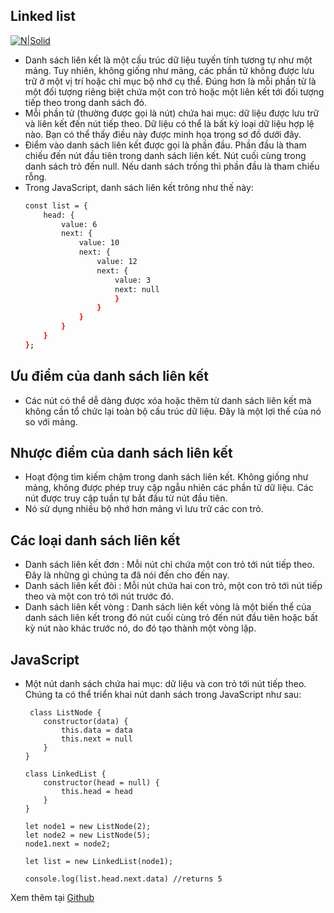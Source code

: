 

## Linked list
[![N|Solid](https://res.cloudinary.com/dvj2hbywq/image/upload/v1590572188/Group_14_5_bvpwu0.png)](https://res.cloudinary.com/dvj2hbywq/image/upload/v1590572188/Group_14_5_bvpwu0.png)
- Danh sách liên kết là một cấu trúc dữ liệu tuyến tính tương tự như một mảng. Tuy nhiên, không giống như mảng, các phần tử không được lưu trữ ở một vị trí hoặc chỉ mục bộ nhớ cụ thể.  Đúng hơn là mỗi phần tử là một đối tượng riêng biệt chứa một con trỏ hoặc một liên kết tới đối tượng tiếp theo trong danh sách đó.
- Mỗi phần tử (thường được gọi là nút) chứa hai mục: dữ liệu được lưu trữ và liên kết đến nút tiếp theo. Dữ liệu có thể là bất kỳ loại dữ liệu hợp lệ nào. Bạn có thể thấy điều này được minh họa trong sơ đồ dưới đây.
- Điểm vào danh sách liên kết được gọi là phần đầu. Phần đầu là tham chiếu đến nút đầu tiên trong danh sách liên kết. Nút cuối cùng trong danh sách trỏ đến null. Nếu danh sách trống thì phần đầu là tham chiếu rỗng.
- Trong JavaScript, danh sách liên kết trông như thế này:
    ```sh
    const list = {
        head: {
            value: 6
            next: {
                value: 10                                             
                next: {
                    value: 12
                    next: {
                        value: 3
                        next: null	
                        }
                    }
                }
            }
        }
    };
    ```

## Ưu điểm của danh sách liên kết

-   Các nút có thể dễ dàng được xóa hoặc thêm từ danh sách liên kết mà không cần tổ chức lại toàn bộ cấu trúc dữ liệu. Đây là một lợi thế của nó so với mảng.

## Nhược điểm của danh sách liên kết
- Hoạt động tìm kiếm chậm trong danh sách liên kết. Không giống như mảng, không được phép truy cập ngẫu nhiên các phần tử dữ liệu. Các nút được truy cập tuần tự bắt đầu từ nút đầu tiên.
-   Nó sử dụng nhiều bộ nhớ hơn mảng vì lưu trữ các con trỏ.

## Các loại danh sách liên kết
-   Danh sách liên kết đơn : Mỗi nút chỉ chứa một con trỏ tới nút tiếp theo. Đây là những gì chúng ta đã nói đến cho đến nay.
-   Danh sách liên kết đôi : Mỗi nút chứa hai con trỏ, một con trỏ tới nút tiếp theo và một con trỏ tới nút trước đó.
-   Danh sách liên kết vòng : Danh sách liên kết vòng là một biến thể của danh sách liên kết trong đó nút cuối cùng trỏ đến nút đầu tiên hoặc bất kỳ nút nào khác trước nó, do đó tạo thành một vòng lặp.

## JavaScript
 -  Một nút danh sách chứa hai mục: dữ liệu và con trỏ tới nút tiếp theo. Chúng ta có thể triển khai nút danh sách trong JavaScript như sau:
 
         class ListNode {
            constructor(data) {
                this.data = data
                this.next = null                
            }
        }

        class LinkedList {
            constructor(head = null) {
                this.head = head
            }
        }
        
        let node1 = new ListNode(2);
        let node2 = new ListNode(5);
        node1.next = node2;
        
        let list = new LinkedList(node1);
        
        console.log(list.head.next.data) //returns 5
        

Xem thêm tại [Github](https://github.com/dinhbt28/js-algorithms)

